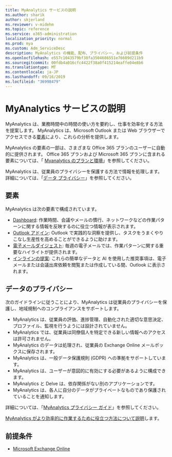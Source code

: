 ```yaml
---
title: MyAnalytics サービスの説明
ms.author: sharik
author: skjerland
ms.reviewer: v-midehm
ms.topic: reference
ms.service: o365-administration
localization_priority: normal
ms.prod: mya
ms.custom: Adm_ServiceDesc
description: MyAnalytics の機能、配布、プライバシー、および前提条件
ms.openlocfilehash: e557c1043579bf38fa3504686551e76609d211b9
ms.sourcegitcommit: 00fdb4a016cfc4422f38a0f415214eaffe04e8b6
ms.translationtype: MT
ms.contentlocale: ja-JP
ms.lasthandoff: 09/16/2019
ms.locfileid: "36998479"
---
```

# <a name="myanalytics-service-description"></a>MyAnalytics サービスの説明

MyAnalytics は、業務時間中の時間の使い方を要約し、仕事を効率化する方法を提案します。 MyAnalytics は、Microsoft Outlook または Web ブラウザーでアクセスできる[要素](#elements)により、これらの分析を提供します。

MyAnalytics の要素の一部は、さまざまな Office 365 プランのユーザーに自動的に提供されます。 Office 365 プランおよび Microsoft 365 プランに含まれる要素については、「 [Myanalytics のプランと環境](https://docs.microsoft.com/workplace-analytics/myanalytics/overview/plans-environments)」を参照してください。  

MyAnalytics は、従業員のプライバシーを保護する方法で情報を処理します。 詳細については、「[データ プライバシー](#data-privacy)」を参照してください。

## <a name="elements"></a>要素

MyAnalytics は次の要素で構成されています。

* [Dashboard](https://docs.microsoft.com/workplace-analytics/myanalytics/use/dashboard-2): 作業時間、会議やメールの慣行、ネットワークなどの作業パターンに関する情報を反映するのに役立つ情報が表示されます。
* [Outlook アドイン](https://docs.microsoft.com/workplace-analytics/myanalytics/use/add-in): Outlook で実践的な洞察を提供し、タスクをうまくやりこなし生産性を高めることができるように助けます。
* [電子メールダイジェスト](https://docs.microsoft.com/workplace-analytics/myanalytics/use/email-digest-2): 毎週の電子メールでは、作業パターンに関する重要なハイライトが提供されます。
* [インラインの提案](https://docs.microsoft.com/workplace-analytics/myanalytics/use/mya-notifications): これらの簡単なデータと AI を使用した推奨事項は、電子メールまたは会議出席依頼を閲覧または作成している間、Outlook に表示されます。

## <a name="data-privacy"></a>データのプライバシー

次のガイドラインに従うことにより、MyAnalytics は従業員のプライバシーを保護し、地域規制へのコンプライアンスをサポートします。

* MyAnalytics は、従業員の評価、進捗管理、自動化された適切な意思決定、プロファイル、監視を行うようには設計されていません。
* MyAnalytics では、従業員は同僚個人を特定できる新しい情報へのアクセスは許可されません。
* MyAnalytics のデータは処理され、従業員の Exchange Online メールボックスに保存されます。
* MyAnalytics は、一般データ保護規則 (GDPR) への準拠をサポートしています。
* MyAnalytics は、ユーザーが意図的に有効にする必要があるように構成できます。
* MyAnalytics と Delve は、依存関係がない別のアプリケーションです。
* MyAnalytics は、各人に自分のデータがプライベートなものであり保護されていることを通知します。

詳細については、「[MyAnalytics プライバシー ガイド](https://docs.microsoft.com/workplace-analytics/myanalytics/overview/privacy-guide)」を参照してください。

[MyAnalytics がより効率的に作業するために役立つ方法について説明](https://products.office.com/business/myanalytics-personal-analytics)します。

## <a name="prerequisites"></a>前提条件

* [Microsoft Exchange Online](https://docs.microsoft.com/office365/servicedescriptions/exchange-online-service-description/exchange-online-service-description)
